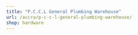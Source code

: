 ```yaml
---
title: "P.C.C.L General Plumbing Warehouse"
url: /accra/p-c-c-l-general-plumbing-warehouse/
shop: hardware
---
```

